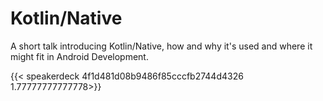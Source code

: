 # Kotlin/Native

A short talk introducing Kotlin/Native, how and why it's used and where it might fit in Android Development.

{{< speakerdeck 4f1d481d08b9486f85cccfb2744d4326 1.77777777777778>}}